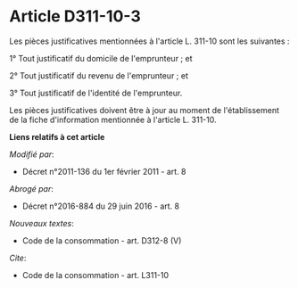 # Article D311-10-3

Les pièces justificatives mentionnées à l'article L. 311-10 sont les suivantes : 

1° Tout justificatif du domicile de l'emprunteur ; et 

2° Tout justificatif du revenu de l'emprunteur ; et 

3° Tout justificatif de l'identité de l'emprunteur. 

Les pièces justificatives doivent être à jour au moment de l'établissement de la fiche d'information mentionnée à l'article
L. 311-10.

**Liens relatifs à cet article**

_Modifié par_:

  - Décret n°2011-136 du 1er février 2011 - art. 8

_Abrogé par_:

  - Décret n°2016-884 du 29 juin 2016 - art. 8

_Nouveaux textes_:

  - Code de la consommation - art. D312-8 (V)

_Cite_:

  - Code de la consommation - art. L311-10
